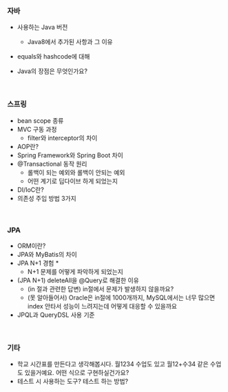 ### 자바

- 사용하는 Java 버전
    - Java8에서 추가된 사항과 그 이유
- equals와 hashcode에 대해

- Java의 장점은 무엇인가요?

<br/>

### 스프링

- bean scope 종류
- MVC 구동 과정
    - filter와 interceptor의 차이
- AOP란?
- Spring Framework와 Spring Boot 차이
- @Transactional 동작 원리
    - 롤백이 되는 예외와 롤백이 안되는 예외
    - 어떤 계기로 딥다이브 하게 되었는지
- DI/IoC란?
- 의존성 주입 방법 3가지

<br/>

### JPA

- ORM이란?
- JPA와 MyBatis의 차이
- JPA N+1 경험 *
    - N+1 문제를 어떻게 파악하게 되었는지
- (JPA N+1) deleteAll을 @Query로 해결한 이유
    - (in 절과 관련한 답변) in절에서 문제가 발생하지 않을까요?
    - (못 알아들어서) Oracle은 in절에 1000개까지, MySQL에서는 너무 많으면 index 안타서 성능이 느려지는데 어떻게 대응할 수 있을까요
- JPQL과 QueryDSL 사용 기준

<br/>

### 기타

- 학교 시간표를 만든다고 생각해봅시다. 월1234 수업도 있고 월12+수34 같은 수업도 있을거예요. 어떤 식으로 구현하실건가요?
- 테스트 시 사용하는 도구? 테스트 하는 방법?
